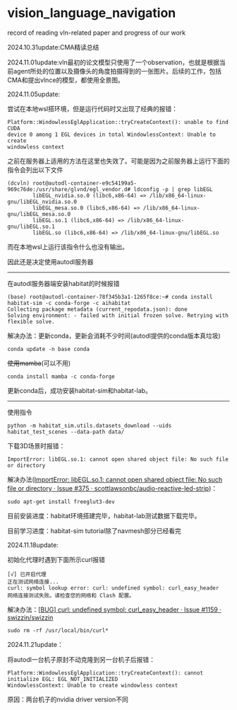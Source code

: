 # vision_language_navigation
record of reading vln-related paper and progress of our work



2024.10.31update:CMA精读总结



2024.11.01update:vln最初的论文模型只使用了一个observation，也就是根据当前agent所处的位置以及摄像头的角度拍摄得到的一张图片。后续的工作，包括CMA和提出vlnce的模型，都使用全景图。



2024.11.05update:

尝试在本地wsl搭环境，但是运行代码时又出现了经典的报错：

```
Platform::WindowlessEglApplication::tryCreateContext(): unable to find CUDA
device 0 among 1 EGL devices in total WindowlessContext: Unable to create
windowless context
```

之前在服务器上适用的方法在这里也失效了。可能是因为之前服务器上运行下面的指令会列出以下文件

```
(dcvln) root@autodl-container-e9c54199a5-969c76de:/usr/share/glvnd/egl_vendor.d# ldconfig -p | grep libEGL
        libEGL_nvidia.so.0 (libc6,x86-64) => /lib/x86_64-linux-gnu/libEGL_nvidia.so.0
        libEGL_mesa.so.0 (libc6,x86-64) => /lib/x86_64-linux-gnu/libEGL_mesa.so.0
        libEGL.so.1 (libc6,x86-64) => /lib/x86_64-linux-gnu/libEGL.so.1
        libEGL.so (libc6,x86-64) => /lib/x86_64-linux-gnu/libEGL.so
```

而在本地wsl上运行该指令什么也没有输出。

因此还是决定使用autodl服务器



***

在autodl服务器端安装habitat的时候报错

```
(base) root@autodl-container-78f345b3a1-1265f8ce:~# conda install habitat-sim -c conda-forge -c aihabitat
Collecting package metadata (current_repodata.json): done
Solving environment: - failed with initial frozen solve. Retrying with flexible solve.
```

解决办法：更新conda，更新会消耗不少时间(autodl提供的conda版本真垃圾)

```
conda update -n base conda
```

~~使用mamba~~(可以不用)

```
conda install mamba -c conda-forge
```

更新conda后，成功安装habitat-sim和habitat-lab。



***

使用指令

```
python -m habitat_sim.utils.datasets_download --uids habitat_test_scenes --data-path data/
```

下载3D场景时报错：

```
ImportError: libEGL.so.1: cannot open shared object file: No such file or directory
```

解决办法([ImportError: libEGL.so.1: cannot open shared object file: No such file or directory · Issue #375 · scottlawsonbc/audio-reactive-led-strip](https://github.com/scottlawsonbc/audio-reactive-led-strip/issues/375))：

```
sudo apt-get install freeglut3-dev
```

目前安装进度：habitat环境搭建完毕，habitat-lab测试数据下载完毕。

目前学习进度：habitat-sim tutorial除了navmesh部分已经看完



2024.11.18update:

初始化代理时遇到下面所示curl报错

```
[√] 已开启代理
正在测试网络连接...
curl: symbol lookup error: curl: undefined symbol: curl_easy_header
网络连接测试失败。请检查您的网络和 Clash 配置。
```

解决办法：[[BUG\] curl: undefined symbol: curl_easy_header · Issue #1159 · swizzin/swizzin](https://github.com/swizzin/swizzin/issues/1159)

```
sudo rm -rf /usr/local/bin/curl*
```



2024.11.21update：

将autodl一台机子原封不动克隆到另一台机子后报错：

```
Platform::WindowlessEglApplication::tryCreateContext(): cannot initialize EGL: EGL_NOT_INITIALIZED
WindowlessContext: Unable to create windowless context
```

原因：两台机子的nvidia driver version不同
